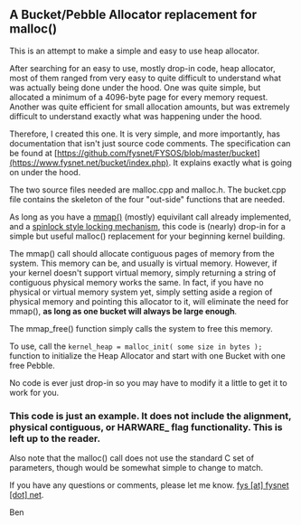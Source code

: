 ## A Bucket/Pebble Allocator replacement for malloc()

This is an attempt to make a simple and easy to use heap allocator.

After searching for an easy to use, mostly drop-in code, heap allocator, most of them ranged from very easy to quite difficult to understand what was actually being done under the hood.  One was quite simple, but allocated a minimum of a 4096-byte page for every memory request.  Another was quite efficient for small allocation amounts, but was extremely difficult to understand exactly what was happening under the hood.

Therefore, I created this one.  It is very simple, and more importantly, has documentation that isn't just source code comments.  The specification can be found at [https://github.com/fysnet/FYSOS/blob/master/bucket](https://www.fysnet.net/bucket/index.php). It explains exactly what is going on under the hood.

The two source files needed are malloc.cpp and malloc.h.  The bucket.cpp file contains the skeleton of the four "out-side" functions that are needed.

As long as you have a [mmap()](https://en.wikipedia.org/wiki/Mmap) (mostly) equivilant call already implemented, and a [spinlock style locking mechanism](https://en.wikipedia.org/wiki/Spinlock), this code is (nearly) drop-in for a simple but useful malloc() replacement for your beginning kernel building.

The mmap() call should allocate contiguous pages of memory from the system.  This memory can be, and usually is virtual memory.  However, if your kernel doesn't support virtual memory, simply returning a string of contiguous physical memory works the same.  In fact, if you have no physical or virtual memory system yet, simply setting aside a region of physical memory and pointing this allocator to it, will eliminate the need for mmap(), **as long as one bucket will always be large enough**.

The mmap_free() function simply calls the system to free this memory.

To use, call the `kernel_heap = malloc_init( some size in bytes );` function to initialize the Heap Allocator and start with one Bucket with one free Pebble.

No code is ever just drop-in so you may have to modify it a little to get it to work for you.

### This code is just an example.  It **does not** include the alignment, physical contiguous, or HARWARE_ flag functionality.  This is left up to the reader.
Also note that the malloc() call does not use the standard C set of parameters, though would be somewhat simple to change to match.

If you have any questions or comments, please let me know.  [fys [at] fysnet [dot] net](https://www.fysnet.net/mailme.htm).

Ben

